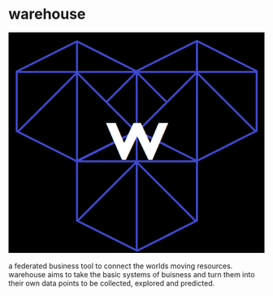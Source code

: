 # warehouse
![warehouse](docs/warehouse.png)

a federated business tool to connect the worlds moving resources.
warehouse aims to take the basic systems of buisness and turn them into their own data points to be collected, explored and predicted. 

